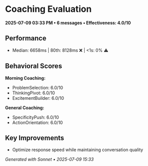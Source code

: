 # Coaching Evaluation

**2025-07-09 03:33 PM • 6 messages • Effectiveness: 4.0/10**

## Performance
- Median: 6658ms | 80th: 8128ms ❌ | <1s: 0% ⚠️

## Behavioral Scores
**Morning Coaching:**
- ProblemSelection: 6.0/10
- ThinkingPivot: 6.0/10
- ExcitementBuilder: 6.0/10

**General Coaching:**
- SpecificityPush: 6.0/10
- ActionOrientation: 6.0/10

## Key Improvements
- Optimize response speed while maintaining conversation quality

*Generated with Sonnet • 2025-07-09 15:33*
